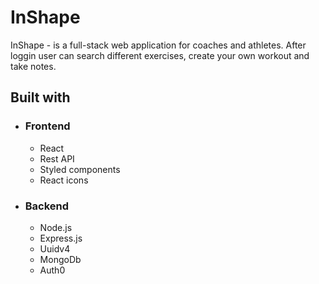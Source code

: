 # InShape

InShape - is a full-stack web application for coaches and athletes. After loggin user can search different exercises, create your own workout and take notes. 

## Built with
- ### Frontend
    - React
    - Rest API
    - Styled components
    - React icons
 
- ### Backend
    - Node.js
    - Express.js
    - Uuidv4
    - MongoDb
    - Auth0
